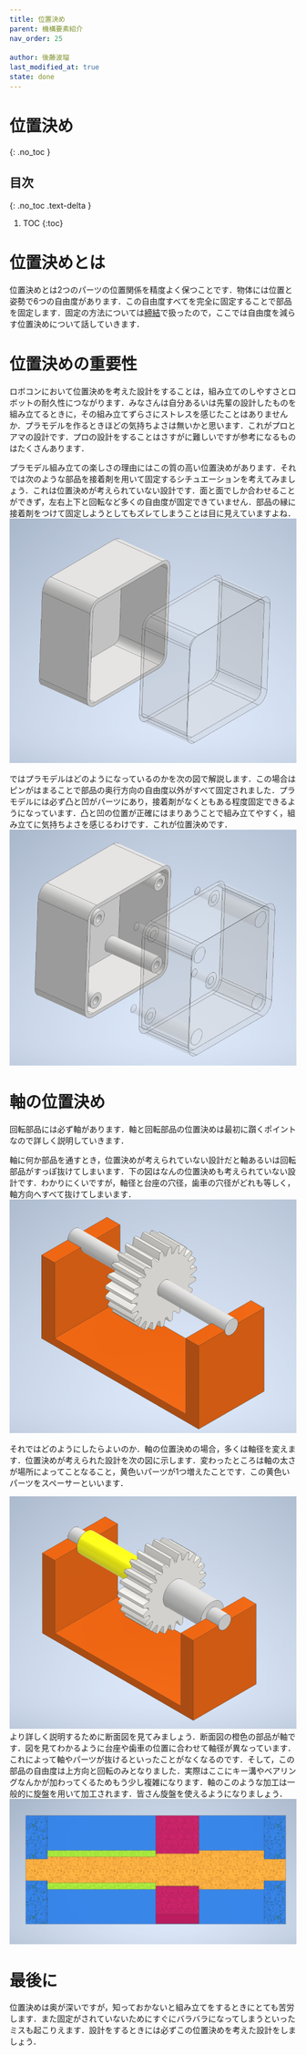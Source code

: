 ```yaml
---
title: 位置決め
parent: 機構要素紹介
nav_order: 25

author: 後藤波瑠
last_modified_at: true
state: done
---
```


# 位置決め
{: .no_toc }

## 目次
{: .no_toc .text-delta }

1. TOC
{:toc}

# 位置決めとは
位置決めとは2つのパーツの位置関係を精度よく保つことです．物体には位置と姿勢で6つの自由度があります．この自由度すべてを完全に固定することで部品を固定します．固定の方法については[締結](../024_conclusion)で扱ったので，ここでは自由度を減らす位置決めについて話していきます．

# 位置決めの重要性
ロボコンにおいて位置決めを考えた設計をすることは，組み立てのしやすさとロボットの耐久性につながります．みなさんは自分あるいは先輩の設計したものを組み立てるときに，その組み立てずらさにストレスを感じたことはありませんか．プラモデルを作るときほどの気持ちよさは無いかと思います．これがプロとアマの設計です．プロの設計をすることはさすがに難しいですが参考になるものはたくさんあります．

プラモデル組み立ての楽しさの理由にはこの質の高い位置決めがあります．それでは次のような部品を接着剤を用いて固定するシチュエーションを考えてみましょう．これは位置決めが考えられていない設計です．面と面でしか合わせることができず，左右上下と回転など多くの自由度が固定できていません．部品の縁に接着剤をつけて固定しようとしてもズレてしまうことは目に見えていますよね．
![位置決めなし](../imgs/025_pos_1.png) 

ではプラモデルはどのようになっているのかを次の図で解説します．この場合はピンがはまることで部品の奥行方向の自由度以外がすべて固定されました．プラモデルには必ず凸と凹がパーツにあり，接着剤がなくともある程度固定できるようになっています．凸と凹の位置が正確にはまりあうことで組み立てやすく，組み立てに気持ちよさを感じるわけです．これが位置決めです．
![位置決めあり](../imgs/025_pos_2.png) 

# 軸の位置決め
回転部品には必ず軸があります．軸と回転部品の位置決めは最初に躓くポイントなので詳しく説明していきます．

軸に何か部品を通すとき，位置決めが考えられていない設計だと軸あるいは回転部品がすっぽ抜けてしまいます．下の図はなんの位置決めも考えられていない設計です．わかりにくいですが，軸径と台座の穴径，歯車の穴径がどれも等しく，軸方向へすべて抜けてしまいます．
![ギヤボックスミス](../imgs/025_gearbox_miss.png)

それではどのようにしたらよいのか．軸の位置決めの場合，多くは軸径を変えます．位置決めが考えられた設計を次の図に示します．変わったところは軸の太さが場所によってことなること，黄色いパーツが1つ増えたことです．この黄色いパーツをスペーサーといいます．

![ギヤボックス正解](../imgs/025_gearbox_corr_1.png)
より詳しく説明するために断面図を見てみましょう．断面図の橙色の部品が軸です．図を見てわかるように台座や歯車の位置に合わせて軸径が異なっています．これによって軸やパーツが抜けるといったことがなくなるのです．そして，この部品の自由度は上方向と回転のみとなりました．実際はここにキー溝やベアリングなんかが加わってくるためもう少し複雑になります．軸のこのような加工は一般的に旋盤を用いて加工されます．皆さん旋盤を使えるようになりましょう．
![ギヤボックス断面図](../imgs/025_gearbox_corr_2.png)

# 最後に
位置決めは奥が深いですが，知っておかないと組み立てをするときにとても苦労します．また固定がされていないためにすぐにバラバラになってしまうといったミスも起こりえます．設計をするときには必ずこの位置決めを考えた設計をしましょう．
